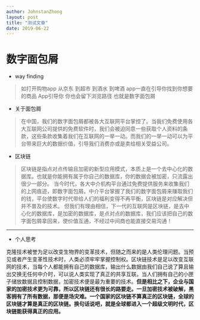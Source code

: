 ```yaml
---
author: JohnstanZhong
layout: post
title: "测试文章"
date: 2019-06-22
---
```


# 数字面包屑

*  way finding
> 如打开购物app  从京东  到超市  到酒水  到啤酒  app一直在引导你找到你想要的商品
App引导你 你也会留下浏览路径  也就是数字面包屑

+ 关于面包屑

> 在中国，我们的数字面包屑都被各大互联网平台掌控了。当我们免费使用各大互联网公司提供的免费软件时，我们会被迫同意一些获取个人资料的条款，这些条款收集着我们在互联网的一举一动。而我们的一举一动可以为平台带来巨大的数据价值，引导我们消费亦或是卖给相关受益公司。

- 区块链
> 区块链是指点对点传输且加密的新型应用模式，本质上是一个去中心化的数据库。也就是你能拥有属于你自己的数据库，你的数据会被加密，只流露出很少一部分。
当今时代，各大中介机构平台通过免费提供服务来收集我们的上网痕迹，即数字面包屑。中介平台掌握了我们的数字面包屑来赚取我们的钱，平台使数字时代带给人们的福利变得不再平衡，区块链是对应解决但并不普及的技术。  但我们有理由相信，下一代的互联网是区块链，是去中心化的数据库，是加密的数据库，是点对点的数据库，我们应该把自己的数字面包屑拿回来，使价值互通，不经过中间商也能直接交易沟通！

**************************************************
+ 个人思考

克隆技术被誉为足以改变生物界的变革技术，但随之而来的是人类伦理问题。当预见或者产生变革性技术时，人类必须牢牢掌握控制权。区块链技术是足以改变互联网的技术，当每个人都能拥有自己的数据库，输出什么数据由我们自己说了算且输出交换无任何中介时，可以说人类实现了真正的共享互联。当人们拥有自己的小匣子储放数据且控制数据，加密技术便是最为重要的技术。**但是相比之下，企业与国家的加密技术更为可靠，所以区块链还有很长的路要走。一旦加密技术被破解，黑客拥有了所有数据，那便是场灾难。一个国家的区块链不算真正的区块链，全球的区块链才算是真正的区块链。换句话说吧，就是全球都进入一个超级文明时代，区块链能获得真正的应用。** 